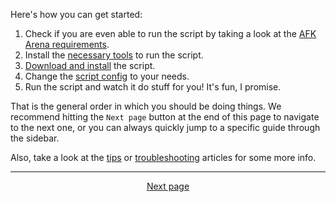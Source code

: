 Here's how you can get started:

1. Check if you are even able to run the script by taking a look at the [AFK Arena requirements](https://github.com/zebscripts/AFK-Daily/wiki/AFK-Arena-requirements).
2. Install the [necessary tools](https://github.com/zebscripts/AFK-Daily/wiki/Tools) to run the script.
3. [Download and install](https://github.com/zebscripts/AFK-Daily/wiki/Installation) the script.
4. Change the [script config](https://github.com/zebscripts/AFK-Daily/wiki/Config) to your needs.
5. Run the script and watch it do stuff for you! It's fun, I promise.

That is the general order in which you should be doing things. We recommend hitting the `Next page` button at the end of this page to navigate to the next one, or you can always quickly jump to a specific guide through the sidebar.

Also, take a look at the [tips](https://github.com/zebscripts/AFK-Daily/wiki/Tips) or [troubleshooting](https://github.com/zebscripts/AFK-Daily/wiki/Troubleshooting) articles for some more info.

<hr>

<div align="center">
<!-- <a href="https://github.com/zebscripts/AFK-Daily/wiki/Supported-Devices">Previous page</a>
| -->
<a href="https://github.com/zebscripts/AFK-Daily/wiki/AFK-Arena-requirements">Next page</a>
</div>
